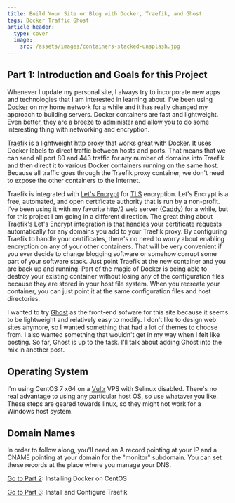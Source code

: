 ```yaml
---
title: Build Your Site or Blog with Docker, Traefik, and Ghost
tags: Docker Traffic Ghost
article_header:
  type: cover
  image:
    src: /assets/images/containers-stacked-unsplash.jpg
---
```


## Part 1: Introduction and Goals for this Project  

Whenever I update my personal site, I always try to incorporate new apps and technologies that I am interested in learning about. I've been using [Docker](https://www.docker.com/) on my home network for a while and it has really changed my approach to building servers. Docker containers are fast and lightweight. Even better, they are a breeze to administer and allow you to do some interesting thing with networking and encryption.

[Traefik](https://traefik.io/) is a lightweight http proxy that works great with Docker. It uses Docker labels to direct traffic between hosts and ports. That means that we can send all port 80 and 443 traffic for any number of domains into Traefik and then direct it to various Docker containers running on the same host. Because all traffic goes through the Traefik proxy container, we don't need to expose the other containers to the Internet.

Traefik is integrated with [Let's Encrypt](https://letsencrypt.org/) for [TLS](https://en.wikipedia.org/wiki/Transport_Layer_Security) encryption. Let's Encrypt is a free, automated, and open certificate authority that is run by a non-profit. I've been using it with my favorite http/2 web server ([Caddy](https://caddyserver.com/)) for a while, but for this project I am going in a different direction. The great thing about Traefik's Let's Encrypt integration is that handles your certificate requests automatically for any domains you add to your Traefik proxy. By configuring Traefik to handle your certificates, there's no need to worry about enabling encryption on any of your other containers. That will be very convenient if you ever decide to change blogging software or somehow corrupt some part of your software stack. Just point Traefik at the new container and you are back up and running. Part of the magic of Docker is being able to destroy your existing container without losing any of the configuration files because they are stored in your host file system. When you recreate your container, you can just point it at the same configuration files and host directories.

I wanted to try [Ghost](https://ghost.org/) as the front-end sofware for this site because it seems to be lightweight and relatively easy to modify. I don't like to design web sites anymore, so I wanted something that had a lot of themes to choose from. I also wanted something that wouldn't get in my way when I felt like posting. So far, Ghost is up to the task. I'll talk about adding Ghost into the mix in another post.

## Operating System

I'm using CentOS 7 x64 on a [Vultr](https://www.vultr.com/?ref=7091040) VPS with Selinux disabled. There's no real advantage to using any particular host OS, so use whataver you like. These steps are geared towards linux, so they might not work for a Windows host system.

## Domain Names

In order to follow along, you'll need an A record pointing at your IP and a CNAME pointing at your domain for the "monitor" subdomain. You can set these records at the place where you manage your DNS.

[Go to Part 2](2018-01-06-installing-docker-on-centos.md): Installing Docker on CentOS

[Go to Part 3](2018-01-07-install-and-configure-traefik-in-docker.md): Install and Configure Traefik
